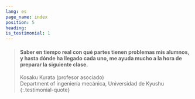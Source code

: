 ```yaml
---
lang: es
page_name: index
position: 5
heading:
is_testimonial: 1
---
```


> #### Saber en tiempo real con qué partes tienen problemas mis alumnos, y hasta dónde ha llegado cada uno, me ayuda mucho a la hora de preparar la siguiente clase.
> Kosaku Kurata (profesor asociado)<br>
> Department of ingeniería mecánica, Universidad de Kyushu
{:.testimonial-quote}
